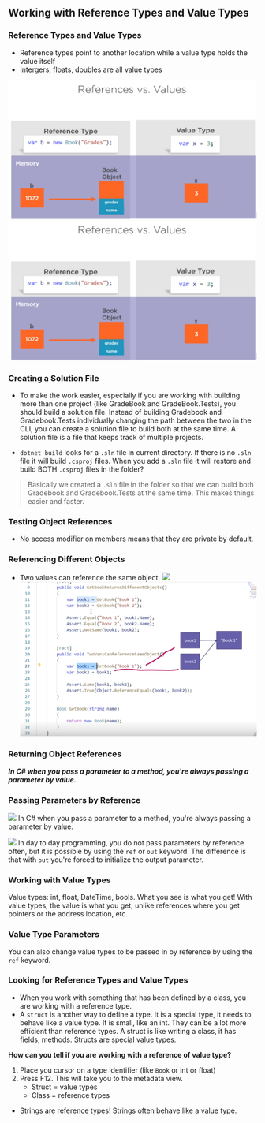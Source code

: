 ## Working with Reference Types and Value Types

### Reference Types and Value Types
* Reference types point to another location while a value type holds the value itself
* Intergers, floats, doubles are all value types

![](src\Gradebook\notes\images\Module6ReferenceVsValueTypes.png)
![](https://github.com/anelguel/Gradebook/blob/main/src/Gradebook/notes/images/Module6ReferenceVsValueTypes.png?raw=true)

### Creating a Solution File
* To make the work easier, especially if you are working with building more than one project (like GradeBook and GradeBook.Tests), you should build a solution file. Instead of building Gradebook and Gradebook.Tests individually changing the path between the two in the CLI, you can create a solution file to build both at the same time. A solution file is a file that keeps track of multiple projects.

* `dotnet build` looks for a `.sln` file in current directory. If there is no `.sln` file it will build `.csproj` files. When you add a `.sln` file it will restore and build BOTH `.csproj` files in the folder?

> Basically we created a `.sln` file in the folder so that we can build both Gradebook and Gradebook.Tests at the same time. This makes things easier and faster.

### Testing Object References
* No access modifier on members means that they are private by default.

### Referencing Different Objects
* Two values can reference the same object. 
![](D:\src\Personal\gradebook\src\Gradebook\notes\images\Module6ReferenceVsValueTypes.png)
![](https://github.com/anelguel/Gradebook/blob/main/src/Gradebook/notes/images/Module6ReferencingDifferentObjects.png?raw=true)

### Returning Object References
***In C# when you pass a parameter to a method, you're always passing a parameter by value.***

### Passing Parameters by Reference
![](D:\src\Personal\gradebook\src\Gradebook\notes\images\Module6PassingParametersByReference.png)
In C# when you pass a parameter to a method, you're always passing a parameter by value.

![](D:\src\Personal\gradebook\src\Gradebook\notes\images\Module6PassingParametersByReference2.png)
In day to day programming, you do not pass parameters by reference often, but it is possible by using the `ref` or `out` keyword. The difference is that with `out` you're forced to initialize the output parameter.

### Working with Value Types
Value types: int, float, DateTime, bools. What you see is what you get! With value types, the value is what you get, unlike references where you get pointers or the address location, etc.

### Value Type Parameters
You can also change value types to be passed in by reference by using the `ref` keyword.

### Looking for Reference Types and Value Types
* When you work with something that has been defined by a class, you are working with a reference type.
* A `struct` is another way to define a type. It is a special type, it needs to behave like a value type. It is small, like an int. They can be a lot more efficient than reference types. A struct is like writing a class, it has fields, methods. Structs are special value types.

**How can you tell if you are working with a reference of value type?**
1. Place you cursor on a type identifier (like `Book` or int or float)
2. Press F12. This will take you to the metadata view.
    * Struct = value types
    * Class = reference types

* Strings are reference types! Strings often behave like a value type.